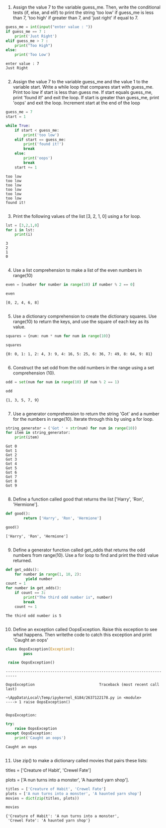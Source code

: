 1. Assign the value 7 to the variable guess_me. Then, write the conditional tests (if, else, and elif) to print the string 'too low' if guess_me is less than 7, 'too high' if greater than 7, and 'just right' if equal to 7.



```python
guess_me = int(input("enter value : "))
if guess_me == 7 :
    print('Just Right')
elif guess_me > 7 :
    print("Too High")
else:
    print('Too Low')
```

    enter value : 7
    Just Right
    


```python

```

 2. Assign the value 7 to the variable guess_me and the value 1 to the variable start. Write a while loop that compares start with guess_me. Print too low if start is less than guess me. If start equals guess_me, print 'found it!' and exit the loop. If start is greater than guess_me, print 'oops' and exit the loop. Increment start at the end of the loop



```python
guess_me = 7
start = 1

while True:
    if start < guess_me:
        print('too low')
    elif start == guess_me:
        print('found it!')
        break
    else:
        print('oops')
        break
    start += 1
```

    too low
    too low
    too low
    too low
    too low
    too low
    found it!
    


```python

```

3. Print the following values of the list [3, 2, 1, 0] using a for loop.



```python
lst = [3,2,1,0]
for i in lst:
    print(i)
```

    3
    2
    1
    0
    


```python

```

4. Use a list comprehension to make a list of the even numbers in range(10)



```python
even = [number for number in range(10) if number % 2 == 0]
```


```python
even
```




    [0, 2, 4, 6, 8]




```python

```

5. Use a dictionary comprehension to create the dictionary squares. Use range(10) to return the keys, and use the square of each key as its value.



```python
squares = {num: num * num for num in range(10)}
```


```python
squares
```




    {0: 0, 1: 1, 2: 4, 3: 9, 4: 16, 5: 25, 6: 36, 7: 49, 8: 64, 9: 81}




```python

```

6. Construct the set odd from the odd numbers in the range using a set comprehension (10).



```python
odd = set(num for num in range(10) if num % 2 == 1)
```


```python
odd
```




    {1, 3, 5, 7, 9}




```python

```

7. Use a generator comprehension to return the string 'Got' and a number for the numbers in range(10). Iterate through this by using a for loop.



```python
string_generator = ('Got ' + str(num) for num in range(10))
for item in string_generator:
    print(item)
```

    Got 0
    Got 1
    Got 2
    Got 3
    Got 4
    Got 5
    Got 6
    Got 7
    Got 8
    Got 9
    


```python

```

8. Define a function called good that returns the list ['Harry', 'Ron', 'Hermione'].



```python
def good():
        return ['Harry', 'Ron', 'Hermione']
```


```python
good()
```




    ['Harry', 'Ron', 'Hermione']




```python

```

9. Define a generator function called get_odds that returns the odd numbers from range(10). Use a for loop to find and print the third value returned.



```python
def get_odds():
    for number in range(1, 10, 2):
         yield number
count = 1
for number in get_odds():
    if count == 3:
        print("The third odd number is", number)
        break
    count += 1  
```

    The third odd number is 5
    


```python

```

10. Define an exception called OopsException. Raise this exception to see what happens. Then writethe code to catch this exception and print 'Caught an oops'



```python
class OopsException(Exception):
        pass
```


```python
 raise OopsException()
```


    ---------------------------------------------------------------------------

    OopsException                             Traceback (most recent call last)

    ~\AppData\Local\Temp/ipykernel_6184/2637122178.py in <module>
    ----> 1 raise OopsException()
    

    OopsException: 



```python
try:
    raise OopsException
except OopsException:
    print('Caught an oops')
```

    Caught an oops
    


```python

```

11. Use zip() to make a dictionary called movies that pairs these lists:

titles = ['Creature of Habit', 'Crewel Fate']

plots = ['A nun turns into a monster', 'A haunted yarn shop'].



```python
titles = ['Creature of Habit', 'Crewel Fate']
plots = ['A nun turns into a monster', 'A haunted yarn shop']
movies = dict(zip(titles, plots))
```


```python
movies
```




    {'Creature of Habit': 'A nun turns into a monster',
     'Crewel Fate': 'A haunted yarn shop'}




```python

```
